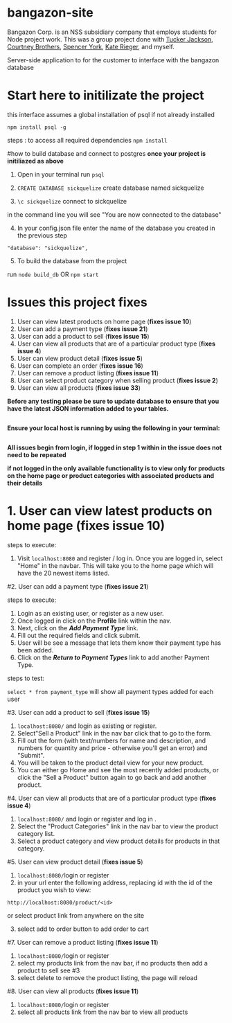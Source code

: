 # bangazon-site

Bangazon Corp. is an NSS subsidiary company that employs students for Node project work. This was a group project done with [Tucker Jackson](https://github.com/EliOJackson), [Courtney Brothers](https://github.com/CourtneyBrothers), [Spencer York](https://github.com/spenceryork), [Kate Rieger](https://github.com/krieger27), and myself. 


Server-side application to for the customer to interface with the bangazon database 

# Start here to initilizate the project

this interface assumes a global installation of psql 
if not already installed

`npm install psql -g`

steps :
to access all required dependencies 
`npm install`


#how to build database and connect to postgres
  **once your project is initiliazed as above**
1. Open in your terminal run `psql` 

2. `CREATE DATABASE sickquelize` create database named sickquelize

3. `\c sickquelize` connect to sickquelize

in the command line you will see "You are now connected to the database"

4. In your config.json file enter the name of the database you created in the previous step

`"database": "sickquelize",`

5. To build the database from the project

run `node build_db` OR `npm start`


# Issues this project fixes 
 1. User can view latest products on home page (**fixes issue 10**)
 2. User can add a payment type (**fixes issue 21**)
 3. User can add a product to sell (**fixes issue 15**)
 4. User can view all products that are of a particular product type (**fixes issue 4**)
 5. User can view product detail (**fixes issue 5**)
 6. User can complete an order (**fixes issue 16**)
 7. User can remove a product listing (**fixes issue 11**)
 8. User can select product category when selling product (**fixes issue 2**)
 9. User can view all products (**fixes issue 33**)

**Before any testing please be sure to update database to ensure that you have the latest JSON information added to your tables.** 

``` node build_db.js 
```

**Ensure your local host is running by using the following in your terminal:** 

``` npm start
```

**All issues begin from login, if logged in step 1 within in the issue does not need to be repeated**

**if not logged in the only available functionality is to view only for products on the home page or product categories with associated products and their details**
# 1.  User can view latest products on home page (**fixes issue 10**)
steps to execute: 

1. Visit ```localhost:8080``` and register / log in. Once you are logged in, select "Home" in the navbar. This will take you to the home page which will have the 20 newest items listed. 

#2. User can add a payment type (**fixes issue 21**)

steps to execute: 
1. Login as an existing user, or register as a new user.
2. Once logged in click on the **Profile** link within the nav.
3. Next, click on the **_Add Payment Type_** link.
4. Fill out the required fields and click submit.
5. User will be see a message that lets them know their payment type has been added.
6. Click on the **_Return to Payment Types_** link to add another Payment Type.

steps to test: 


`select * from payment_type` will show all payment types added for each user

#3. User can add a product to sell (**fixes issue 15**)
1. `localhost:8080/` and login as existing or register. 
2. Select"Sell a Product" link in the nav bar  click that to go to the form. 
3. Fill out the form (with text/numbers for name and description, and numbers for quantity and price - otherwise you'll get an error) and "Submit". 
4. You will be taken to the product detail view for your new product. 
5. You can either go Home and see the most recently added products, or click the "Sell a Product" button again to go back and add another product.


 #4. User can view all products that are of a particular product type (**fixes issue 4**)
1. `localhost:8080/` and login or register and log in . 
2. Select the "Product Categories" link in the nav bar to view the product category list. 
3. Select a product category and view product details for products in that category.


#5. User can view product detail (**fixes issue 5**)
1. `localhost:8080/`login or register
2. in your url enter the following address, replacing id with the id of the product you wish to view:

```
http://localhost:8080/product/<id>
```
or 
select product link from anywhere on the site

3. select add to order button to add order to cart 



#7. User can remove a product listing (**fixes issue 11**)

1. `localhost:8080/`login or register
2.  select my products link from the nav bar, if no products then add a product to sell see #3
3.  select delete to remove the product listing, the page will reload 

#8. User can view all products (**fixes issue 11**)

1. `localhost:8080/`login or register
2. select all products link from the nav bar to view all products
